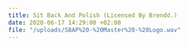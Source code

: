 ```yaml
---
title: Sit Back And Polish (Licensed By Brendd.)
date: 2020-06-17 14:29:00 +02:00
file: "/uploads/SBAP%20-%20Master%20-%20Logo.wav"
---
```


